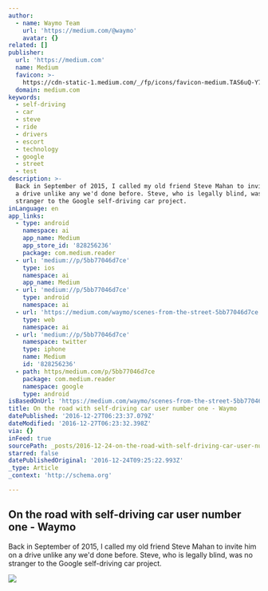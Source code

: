 ```yaml
---
author:
  - name: Waymo Team
    url: 'https://medium.com/@waymo'
    avatar: {}
related: []
publisher:
  url: 'https://medium.com'
  name: Medium
  favicon: >-
    https://cdn-static-1.medium.com/_/fp/icons/favicon-medium.TAS6uQ-Y7kcKgi0xjcYHXw.ico
  domain: medium.com
keywords:
  - self-driving
  - car
  - steve
  - ride
  - drivers
  - escort
  - technology
  - google
  - street
  - test
description: >-
  Back in September of 2015, I called my old friend Steve Mahan to invite him on
  a drive unlike any we'd done before. Steve, who is legally blind, was no
  stranger to the Google self-driving car project.
inLanguage: en
app_links:
  - type: android
    namespace: ai
    app_name: Medium
    app_store_id: '828256236'
    package: com.medium.reader
  - url: 'medium://p/5bb77046d7ce'
    type: ios
    namespace: ai
    app_name: Medium
  - url: 'medium://p/5bb77046d7ce'
    type: android
    namespace: ai
  - url: 'https://medium.com/waymo/scenes-from-the-street-5bb77046d7ce'
    type: web
    namespace: ai
  - url: 'medium://p/5bb77046d7ce'
    namespace: twitter
    type: iphone
    name: Medium
    id: '828256236'
  - path: https/medium.com/p/5bb77046d7ce
    package: com.medium.reader
    namespace: google
    type: android
isBasedOnUrl: 'https://medium.com/waymo/scenes-from-the-street-5bb77046d7ce#.xkv9srio6'
title: On the road with self-driving car user number one - Waymo
datePublished: '2016-12-27T06:23:37.079Z'
dateModified: '2016-12-27T06:23:32.398Z'
via: {}
inFeed: true
sourcePath: _posts/2016-12-24-on-the-road-with-self-driving-car-user-number-one-waymo.md
starred: false
datePublishedOriginal: '2016-12-24T09:25:22.993Z'
_type: Article
_context: 'http://schema.org'

---
```

<article style=""><h1>On the road with self-driving car user number one - Waymo</h1><p>Back in September of 2015, I called my old friend Steve Mahan to invite him on a drive unlike any we'd done before. Steve, who is legally blind, was no stranger to the Google self-driving car project.</p><img src="https://cdn-images-1.medium.com/max/1200/1*BcEYV8hU3VpX0z1VvYvqrw.jpeg" /></article>